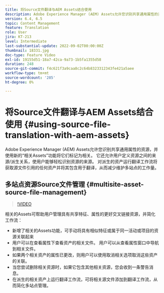 ```yaml
---
title: 将Source文件翻译与AEM Assets结合使用
description: Adobe Experience Manager (AEM) Assets允许您识别共享通用属性的资源，并使用新的“相关Assets”功能将它们标记为相关。 它还允许用户定义资源之间的来源/派生关系，使用户能够轻松识别资源的来源。 对派生的资产运行翻译工作流将获取源文件引用的任何资产并将其包含用于翻译，从而减少维护多站点的工作量。
version: 6.4, 6.5
topic: Content Management
feature: Translation
role: User
jira: KT-213
level: Intermediate
last-substantial-update: 2022-09-02T00:00:00Z
thumbnail: 18331.jpg
doc-type: Feature Video
exl-id: 19155d51-18a7-42ca-9a73-1b5fa1355d58
duration: 248
source-git-commit: f4c621f3a9caa8c2c64b8323312343fe421a5aee
workflow-type: tm+mt
source-wordcount: '285'
ht-degree: 0%

---
```


# 将Source文件翻译与AEM Assets结合使用 {#using-source-file-translation-with-aem-assets}

Adobe Experience Manager (AEM) Assets允许您识别共享通用属性的资源，并使用新的“相关Assets”功能将它们标记为相关。 它还允许用户定义资源之间的来源/派生关系，使用户能够轻松识别资源的来源。 对派生的资产运行翻译工作流将获取源文件引用的任何资产并将其包含用于翻译，从而减少维护多站点的工作量。

## 多站点资源Source文件管理 {#multisite-asset-source-file-management}

>[!VIDEO](https://video.tv.adobe.com/v/18331?quality=12&learn=on)

相关的Assets可帮助用户管理具有共享特征、属性的更好交叉链接资源，并简化工作流：

* 新增了相关的Assets功能，可手动将具有相似特征或属于同一活动或项目的资源关联起来
* 用户可以在查看属性下查看资产的相关文件。 用户可以从查看属性窗口中导航到相关文件。
* 如果两个相关资产的属性已更改，则用户可以使用取消相关选项取消这些资产的关联。
* 当您尝试删除相关资源时，如果它包含其他相关资源，您会收到一条警告消息。
* 在派生的相关资产上运行翻译工作流，可将相关源文件添加到翻译工作流，从而简化多站点管理。
